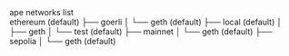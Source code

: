 <div id="termynal" data-termynal>
    <span data-ty="input"><span class="file-path"></span>ape networks list</span>
    <br>
    <span data-ty>ethereum  (default)</span>
    <span data-ty>├── goerli</span>
    <span data-ty>│   └── geth  (default)</span>
    <span data-ty>├── local  (default)</span>
    <span data-ty>│   ├── geth</span>
    <span data-ty>│   └── test  (default)</span>
    <span data-ty>├── mainnet</span>
    <span data-ty>│   └── geth  (default)</span>
    <span data-ty>├── sepolia</span>
    <span data-ty>│   └── geth  (default)</span>
</div>
